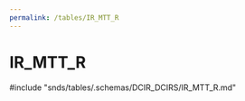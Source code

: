 ```yaml
---
permalink: /tables/IR_MTT_R
---
```

# IR\_MTT\_R
<!-- SPDX-License-Identifier: MPL-2.0 -->

<!-- ATTENTION : Ne pas supprimer ou modifier la ligne ci-dessous -->
#include "snds/tables/.schemas/DCIR_DCIRS/IR_MTT_R.md"
<!-- ATTENTION : Ne pas supprimer ou modifier la ligne ci-dessus -->
